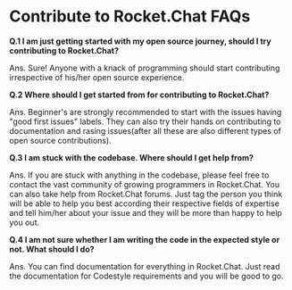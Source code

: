 # Contribute to Rocket.Chat FAQs

**Q.1 I am just getting started with my open source journey, should I try contributing to Rocket.Chat?**

Ans. Sure! Anyone with a knack of programming should start contributing irrespective of his/her open source experience. 

**Q.2 Where should I get started from for contributing to Rocket.Chat?**

Ans. Beginner's are strongly recommended to start with the issues having "good first issues" labels. They can also try their hands on contributing to documentation and rasing issues(after all these are also different types of open source contributions).

**Q.3 I am stuck with the codebase. Where should I get help from?**

Ans. If you are stuck with anything in the codebase, please feel free to contact the vast community of growing programmers in Rocket.Chat. You can also take help from Rocket.Chat forums. Just tag the person you think will be able to help you best according their respective fields of expertise and tell him/her about your issue and they will be more than happy to help you out.

**Q.4 I am not sure whether I am writing the code in the expected style or not. What should I do?**

Ans. You can find documentation for everything in Rocket.Chat. Just read the documentation for Codestyle requirements and you will be good to go.

